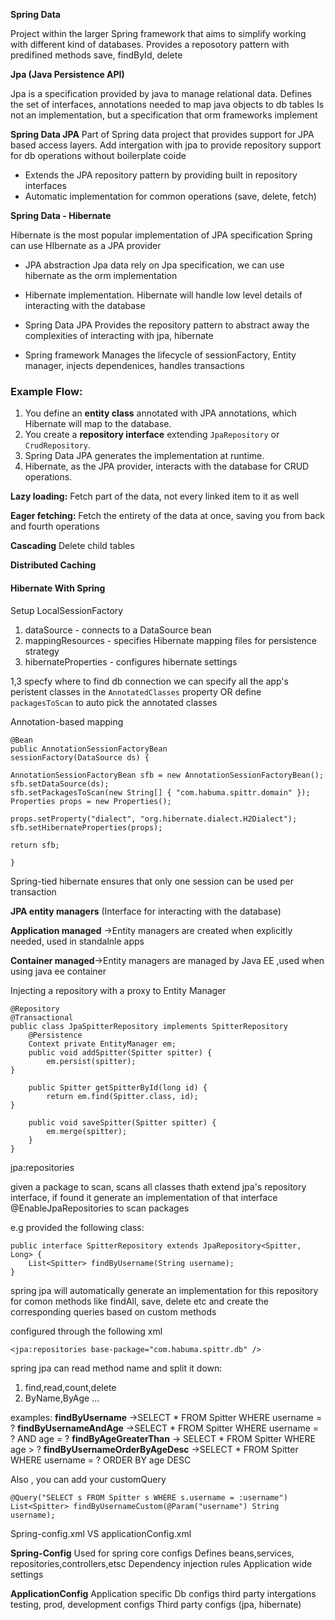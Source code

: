 
**Spring Data**

Project within the larger Spring framework that aims to simplify working 
with different kind of databases.
Provides a reposotory pattern with predifined methods save, findById, delete


**Jpa (Java Persistence API)**

Jpa is a specification provided by java to manage relational data.
Defines the set of interfaces, annotations needed to map java objects to db tables
Is not an implementation, but a specification that orm frameworks implement


**Spring Data JPA**
Part of Spring data project that provides support for JPA based access layers. 
Add intergation with jpa to provide repository support for db operations without boilerplate coide

- Extends the JPA repository pattern by providing built in repository interfaces
- Automatic implementation for common operations (save, delete, fetch)


**Spring Data - Hibernate**

Hibernate is the most popular implementation of JPA specification
Spring can use HIbernate as a JPA provider

- JPA abstraction
Jpa data rely on Jpa specification, we can use hibernate as the orm implementation

- Hibernate implementation.
Hibernate will handle low level details of interacting with the database

- Spring Data JPA
Provides the repository pattern to abstract away the complexities of interacting with jpa, hibernate

- Spring framework
Manages the lifecycle of sessionFactory, Entity manager, injects dependenices, handles transactions



### Example Flow:

1. You define an **entity class** annotated with JPA annotations, which Hibernate will map to the database.
2. You create a **repository interface** extending `JpaRepository` or `CrudRepository`.
3. Spring Data JPA generates the implementation at runtime.
4. Hibernate, as the JPA provider, interacts with the database for CRUD operations.


**Lazy loading:** Fetch part of the data, not every linked item to it as well

**Eager fetching:** Fetch the entirety of the data at once, saving you from back and fourth operations

**Cascading** Delete child tables 

**Distributed Caching**


#### Hibernate With Spring

Setup LocalSessionFactory 

1. dataSource - connects to a DataSource bean
2. mappingResources - specifies Hibernate mapping files for persistence strategy
3. hibernateProperties - configures hibernate settings

1,3 specfy where to find db connection
we can specify all the app's peristent classes in the `AnnotatedClasses` property OR define `packagesToScan` to auto pick the annotated classes


Annotation-based mapping
```
@Bean 
public AnnotationSessionFactoryBean 
sessionFactory(DataSource ds) { 

AnnotationSessionFactoryBean sfb = new AnnotationSessionFactoryBean(); sfb.setDataSource(ds); 
sfb.setPackagesToScan(new String[] { "com.habuma.spittr.domain" }); Properties props = new Properties(); 

props.setProperty("dialect", "org.hibernate.dialect.H2Dialect"); sfb.setHibernateProperties(props); 

return sfb; 

}

```

Spring-tied hibernate ensures that only one session can be used per transaction

**JPA entity managers** (Interface for interacting with the database)

**Application managed** ->Entity managers are created when explicitly needed, used in standalnle apps

**Container managed**->Entity managers are managed by Java EE ,used when using java ee container

Injecting a repository with a proxy to Entity Manager

```
@Repository 
@Transactional 
public class JpaSpitterRepository implements SpitterRepository
	@Persistence
	Context private EntityManager em; 
	public void addSpitter(Spitter spitter) { 
		em.persist(spitter); 
} 

	public Spitter getSpitterById(long id) {
		return em.find(Spitter.class, id); 
} 

	public void saveSpitter(Spitter spitter) {
		em.merge(spitter); 
	}
}
```

jpa:repositories

given a package to scan, scans all classes thath extend jpa's repository interface, if found it generate an  implementation of that interface 
@EnableJpaRepositories to scan packages

e.g
provided the following class:

```
public interface SpitterRepository extends JpaRepository<Spitter, Long> {
    List<Spitter> findByUsername(String username);
}
```
spring jpa will automatically generate an implementation for this repository for comon methods like findAll, save, delete etc and create the corresponding queries based on custom methods

configured through the following xml 

```
<jpa:repositories base-package="com.habuma.spittr.db" />
```


spring jpa can read method name and split it down:

1. find,read,count,delete
2. ByName,ByAge ...

examples:
**findByUsername** ->SELECT * FROM Spitter WHERE username = ?
**findByUsernameAndAge** ->SELECT * FROM Spitter WHERE username = ? AND age = ?
**findByAgeGreaterThan** -> SELECT * FROM Spitter WHERE age > ?
**findByUsernameOrderByAgeDesc** ->SELECT * FROM Spitter WHERE username = ? ORDER BY age DESC

Also , you can add your customQuery 
```
@Query("SELECT s FROM Spitter s WHERE s.username = :username")
List<Spitter> findByUsernameCustom(@Param("username") String username);
```



Spring-config.xml VS applicationConfig.xml

**Spring-Config**
Used for spring core configs
Defines beans,services, repositories,controllers,etsc
Dependency injection rules
Application wide settings

**ApplicationConfig**
Application specific
Db configs
third party intergations
testing, prod, development configs
Third party configs (jpa, hibernate)
